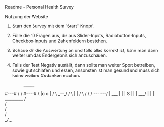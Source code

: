 Readme - Personal Health Survey

Nutzung der Website

1. Start den Survey mit dem "Start" Knopf.

2. Fülle die 10 Fragen aus, die aus Slider-Inputs, Radiobutton-Inputs, Checkbox-Inputs und Zahlenfeldern bestehen.

3. Schaue dir die Auswertung an und falls alles korrekt ist, kann man dann weiter um das Endergebnis sich anzuschauen.

4. Falls der Test Negativ ausfällt, dann sollte man weiter Sport betreiben, sowie gut schlafen und essen, ansonsten
    ist man gesund und muss sich keine weitere Gedanken machen.


            _____
 #---#     /    \    #----#
    \      |o  o |      /
      \    \_--_/     /
       \     | |     /
        \    / \    /
         \---   ---/
          |  ___  |
          | | S | |
          | \___/ |
          |       |
          _________
         /         \
        /           \
       /             \
     /               \
  __/                 \__